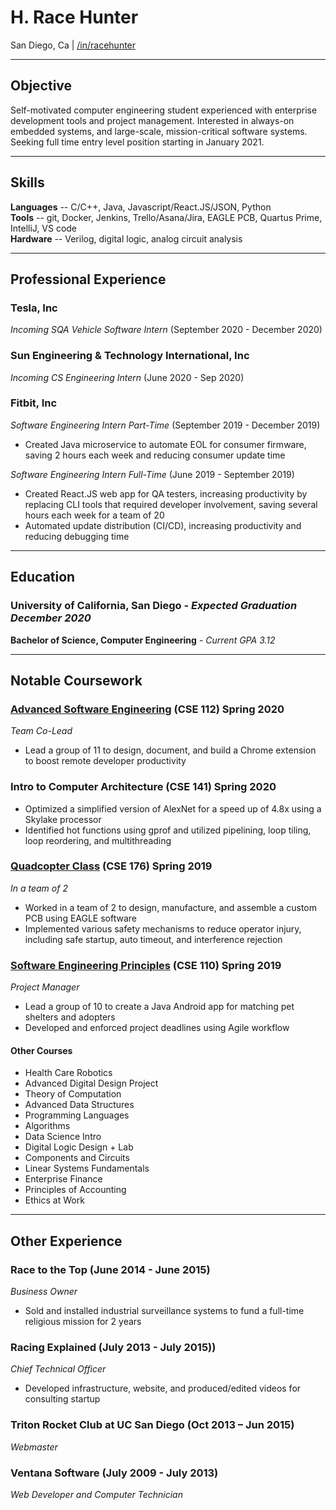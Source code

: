 # H. Race Hunter
San Diego, Ca | [/in/racehunter](https://www.linkedin.com/in/racehunter/)

---

## Objective
Self-motivated computer engineering student experienced with enterprise development tools and project management. Interested in always-on embedded systems, and large-scale, mission-critical software systems. Seeking full time entry level position starting in January 2021.

---

## Skills
**Languages** -- C/C++, Java, Javascript/React.JS/JSON, Python   
**Tools** -- git, Docker, Jenkins, Trello/Asana/Jira, EAGLE PCB, Quartus Prime, IntelliJ, VS code  
**Hardware** -- Verilog, digital logic, analog circuit analysis  

---

## Professional Experience

### **Tesla, Inc**
*Incoming SQA Vehicle Software Intern* (September 2020 - December 2020)

### **Sun Engineering & Technology International, Inc**
*Incoming CS Engineering Intern* (June 2020 - Sep 2020)

### **Fitbit, Inc**
*Software Engineering Intern Part-Time* (September 2019 - December 2019)
* Created Java microservice to automate EOL for consumer firmware, saving 2 hours each week and reducing consumer update time

*Software Engineering Intern Full-Time* (June 2019 - September 2019)
* Created React.JS web app for QA testers, increasing productivity by replacing CLI tools that required developer involvement, saving several hours each week for a team of 20
* Automated update distribution (CI/CD), increasing productivity and reducing debugging time 

---

## Education
### University of California, San Diego - *Expected Graduation December 2020*
**Bachelor of Science, Computer Engineering** - *Current GPA 3.12*

---

## Notable Coursework
### **[Advanced Software Engineering](https://github.com/cse112-sp20/nitro-chrome)** (CSE 112) Spring 2020
*Team Co-Lead*
* Lead a group of 11 to design, document, and build a Chrome extension to boost remote developer productivity

### **Intro to Computer Architecture** (CSE 141) Spring 2020
* Optimized a simplified version of AlexNet for a speed up of 4.8x using a Skylake processor
* Identified hot functions using gprof and utilized pipelining, loop tiling, loop reordering, and multithreading

### **[Quadcopter Class](./Coursework/Quadcopter/)** (CSE 176) Spring 2019  
*In a team of 2*
* Worked in a team of 2 to design, manufacture, and assemble a custom PCB using EAGLE software
* Implemented various safety mechanisms to reduce operator injury, including safe startup, auto timeout, and interference rejection

### **[Software Engineering Principles](https://github.com/hrmusicguy1/hrmusicguy1.github.io/tree/master/Coursework/NERDs%20Documents)** (CSE 110) Spring 2019
*Project Manager*
* Lead a group of 10 to create a Java Android app for matching pet shelters and adopters
* Developed and enforced project deadlines using Agile workflow


#### Other Courses
* Health Care Robotics
* Advanced Digital Design Project
* Theory of Computation
* Advanced Data Structures
* Programming Languages
* Algorithms
* Data Science Intro
* Digital Logic Design + Lab
* Components and Circuits
* Linear Systems Fundamentals
* Enterprise Finance
* Principles of Accounting
* Ethics at Work

---

## Other Experience

### **Race to the Top** (June 2014 - June 2015)
*Business Owner*
* Sold and installed industrial surveillance systems to fund a full-time religious mission for 2 years


### **Racing Explained** (July 2013 - July 2015))
*Chief Technical Officer*
* Developed infrastructure, website, and produced/edited videos for consulting startup

### **Triton Rocket Club** at UC San Diego (Oct 2013 – Jun 2015)
*Webmaster*

### **Ventana Software** (July 2009 - July 2013)
*Web Developer and Computer Technician*

